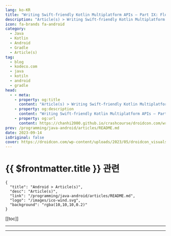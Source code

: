 ```yaml
---
lang: ko-KR
title: "Writing Swift-friendly Kotlin Multiplatform APIs — Part IX: Flow - droidcon"
description: "Article(s) > Writing Swift-friendly Kotlin Multiplatform APIs — Part IX: Flow - droidcon"
icon: fa-brands fa-android
category:
  - Java
  - Kotlin
  - Android
  - Gradle
  - Article(s)
tag: 
  - blog
  - kodeco.com
  - java
  - kotiln
  - android
  - gradle
head:
  - - meta:
    - property: og:title
      content: "Article(s) > Writing Swift-friendly Kotlin Multiplatform APIs — Part IX: Flow - droidcon"
    - property: og:description
      content: "Writing Swift-friendly Kotlin Multiplatform APIs — Part IX: Flow - droidcon"
    - property: og:url
      content: https://chanhi2000.github.io/crashcourse/droidcon.com/writing-swift-friendly-kotlin-multiplatform-apis-part-ix-flow.html
prev: /programming/java-android/articles/README.md
date: 2023-09-14
isOriginal: false
cover: https://droidcon.com/wp-content/uploads/2023/05/droidcon_visuals_Flaechen_RGB_droidcon_visual_NEU_18-scaled.jpg
---
```


# {{ $frontmatter.title }} 관련

```component VPCard
{
  "title": "Android > Article(s)",
  "desc": "Article(s)",
  "link": "/programming/java-android/articles/README.md",
  "logo": "/images/ico-wind.svg",
  "background": "rgba(10,10,10,0.2)"
}
```

[[toc]]

---

<SiteInfo
  name="Writing Swift-friendly Kotlin Multiplatform APIs — Part IX: Flow - droidcon"
  desc="I know you have been waiting long for the Great Season Finale of this series: Flow! Let us see if we can apply what we learned so far."
  url="https://droidcon.com/2023/09/14/writing-swift-friendly-kotlin-multiplatform-apis-part-ix-flow/"
  logo="https://droidcon.com/wp-content/uploads/2021/07/favicon-300x300.png"
  preview="https://droidcon.com/wp-content/uploads/2023/05/droidcon_visuals_Flaechen_RGB_droidcon_visual_NEU_18-scaled.jpg"/>

<!-- TODO: 작성 -->

---

<TagLinks />